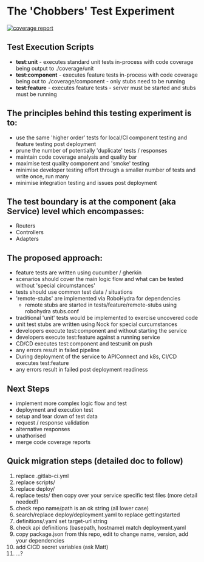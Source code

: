 # The 'Chobbers' Test Experiment
[![coverage report](https://spokedev.githost.io/fab/gettingstarted/badges/develop/coverage.svg)](https://spokedev.githost.io/fab/gettingstarted/commits/develop)

## Test Execution Scripts

* **test:unit** - executes standard unit tests in-process with code coverage being output to ./coverage/unit
* **test:component** - executes feature tests in-process with code coverage being out to ./coverage/component - only stubs need to be running
* **test:feature** - executes feature tests - server must be started and stubs must be running

## The principles behind this testing experiment is to:

* use the same 'higher order' tests for local/CI component testing and feature testing post deployment
* prune the number of potentially 'duplicate' tests / responses
* maintain code coverage analysis and quality bar
* maximise test quality component and 'smoke' testing
* minimise developer testing effort through a smaller number of tests and write once, run many
* minimise integration testing and issues post deployment

## The test boundary is at the component (aka Service) level which encompasses:

* Routers
* Controllers
* Adapters

## The proposed approach:

* feature tests are written using cucumber / gherkin
* scenarios should cover the main logic flow and what can be tested without 'special circumstances'
* tests should use common test data / situations
* 'remote-stubs' are implemented via RoboHydra for dependencies
    * remote stubs are started in tests/feature/remote-stubs using robohydra stubs.conf
* traditional 'unit' tests would be implemented to exercise uncovered code
* unit test stubs are written using Nock for special curcumstances
* developers execute test:component and without starting the service
* developers execute test:feature against a running service
* CD/CD executes test:component and test:unit on push
* any errors result in failed pipeline
* During deployment of the service to APIConnect and k8s, CI/CD executes test:feature
* any errors result in failed post deployment readiness

## Next Steps

* implement more complex logic flow and test
* deployment and execution test
* setup and tear down of test data
* request / response validation
* alternative responses
* unathorised
* merge code coverage reports


## Quick migration steps (detailed doc to follow)

1. replace .gitlab-ci.yml
2. replace scripts/
3. replace deploy/
4. replace tests/ then copy over your service specific test files (more detail needed!)
4. check repo name/path is an ok string (all lower case)
5. search/replace deploy/deployment.yaml to replace gettingstarted
6. definitions/<yourservicename>.yaml set target-url string
7. check api definitions (basepath, hostname) match deployment.yaml
8. copy package.json from this repo, edit to change name, version, add your dependencies
9. add CICD secret variables (ask Matt)
10. ...?
